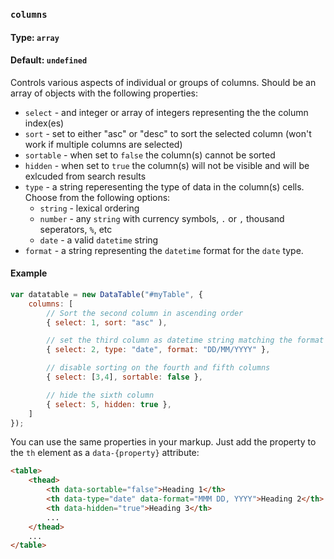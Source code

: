 ### `columns`
#### Type: `array`
#### Default: `undefined`

Controls various aspects of individual or groups of columns. Should be an array of objects with the following properties:

* `select` - and integer or array of integers representing the the column index(es)
* `sort` - set to either "asc" or "desc" to sort the selected column (won't work if multiple columns are selected)
* `sortable` - when set to `false` the column(s) cannot be sorted
* `hidden` - when set to `true` the column(s) will not be visible and will be exlcuded from search results
* `type` - a string reperesenting the type of data in the column(s) cells. Choose from the following options:
    * `string` - lexical ordering
    * `number` - any `string` with currency symbols, `.` or `,` thousand seperators, `%`, etc
    * `date` - a valid `datetime` string
* `format` - a string representing the `datetime` format for the `date` type.

#### Example
```javascript
var datatable = new DataTable("#myTable", {
    columns: [
        // Sort the second column in ascending order
        { select: 1, sort: "asc" ),

        // set the third column as datetime string matching the format "DD/MM/YYY"
        { select: 2, type: "date", format: "DD/MM/YYYY" },

        // disable sorting on the fourth and fifth columns
        { select: [3,4], sortable: false },

        // hide the sixth column
        { select: 5, hidden: true },
    ]
});
```

You can use the same properties in your markup. Just add the property to the `th` element as a `data-{property}` attribute:

```html
<table>
    <thead>
        <th data-sortable="false">Heading 1</th>
        <th data-type="date" data-format="MMM DD, YYYY">Heading 2</th>
        <th data-hidden="true">Heading 3</th>
        ...
    </thead>
    ...
</table>
```